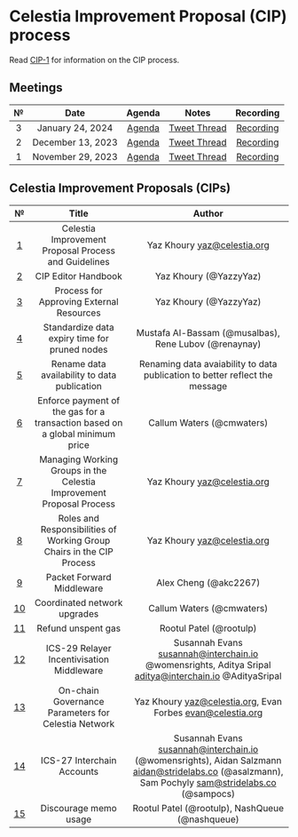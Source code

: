 # Celestia Improvement Proposal (CIP) process

Read [CIP-1](https://github.com/celestiaorg/CIPs/blob/main/cips/cip-1.md) for information on the CIP process.

## Meetings

|  №  |      Date       | Agenda | Notes | Recording |
|:---:|:---------------:|:------:|:-----:|:---------:|
| 3 | January 24, 2024 | [Agenda](https://github.com/celestiaorg/CIPs/issues/40) | [Tweet Thread](https://x.com/JoshCStein/status/1750187535911837848?s=20) | [Recording](https://www.youtube.com/watch?v=g_8e3h6iixM) |
| 2 | December 13, 2023 | [Agenda](https://github.com/celestiaorg/CIPs/issues/22) | [Tweet Thread](https://x.com/JoshCStein/status/1734967567075168697) | [Recording](https://www.youtube.com/watch?v=yYt600kvf4g) |
| 1 | November 29, 2023 | [Agenda](https://github.com/celestiaorg/CIPs/issues/8)  | [Tweet Thread](https://x.com/JoshCStein/status/1729893879191621702) | [Recording](https://www.youtube.com/watch?v=EhWHHmPo_5Q) |


## Celestia Improvement Proposals (CIPs)

|  №  |      Title       | Author |
|:---:|:---------------:|:------:|
| [1](/cips/cip-1.md) | Celestia Improvement Proposal Process and Guidelines | Yaz Khoury <yaz@celestia.org> |
| [2](/cips/cip-2.md) | CIP Editor Handbook | Yaz Khoury (@YazzyYaz) |
| [3](/cips/cip-3.md) | Process for Approving External Resources | Yaz Khoury (@YazzyYaz) |
| [4](/cips/cip-4.md) | Standardize data expiry time for pruned nodes | Mustafa Al-Bassam (@musalbas), Rene Lubov (@renaynay) |
| [5](/cips/cip-5.md) | Rename data availability to data publication | Renaming data avaiability to data publication to better reflect the message |
| [6](/cips/cip-6.md) | Enforce payment of the gas for a transaction based on a global minimum price | Callum Waters (@cmwaters) |
| [7](/cips/cip-7.md) | Managing Working Groups in the Celestia Improvement Proposal Process | Yaz Khoury <yaz@celestia.org> |
| [8](/cips/cip-8.md) | Roles and Responsibilities of Working Group Chairs in the CIP Process | Yaz Khoury <yaz@celestia.org> |
| [9](/cips/cip-9.md) | Packet Forward Middleware | Alex Cheng (@akc2267) |
| [10](/cips/cip-10.md) | Coordinated network upgrades | Callum Waters (@cmwaters) |
| [11](/cips/cip-11.md) | Refund unspent gas | Rootul Patel (@rootulp) |
| [12](/cips/cip-12.md) | ICS-29 Relayer Incentivisation Middleware | Susannah Evans susannah@interchain.io @womensrights, Aditya Sripal aditya@interchain.io @AdityaSripal |
| [13](/cips/cip-13.md) | On-chain Governance Parameters for Celestia Network | Yaz Khoury <yaz@celestia.org>,  Evan Forbes <evan@celestia.org> |
| [14](/cips/cip-14.md) | ICS-27 Interchain Accounts | Susannah Evans <susannah@interchain.io> (@womensrights), Aidan Salzmann <aidan@stridelabs.co> (@asalzmann), Sam Pochyly <sam@stridelabs.co> (@sampocs) |
| [15](/cips/cip-15.md) | Discourage memo usage | Rootul Patel (@rootulp), NashQueue (@nashqueue) |
